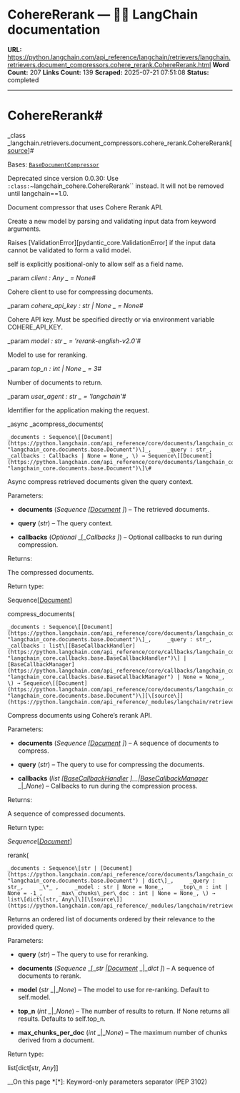# CohereRerank — 🦜🔗 LangChain  documentation

**URL:** https://python.langchain.com/api_reference/langchain/retrievers/langchain.retrievers.document_compressors.cohere_rerank.CohereRerank.html
**Word Count:** 207
**Links Count:** 139
**Scraped:** 2025-07-21 07:51:08
**Status:** completed

---

# CohereRerank\#

_class _langchain.retrievers.document\_compressors.cohere\_rerank.CohereRerank[\[source\]](https://python.langchain.com/api_reference/_modules/langchain/retrievers/document_compressors/cohere_rerank.html#CohereRerank)\#     

Bases: [`BaseDocumentCompressor`](https://python.langchain.com/api_reference/core/documents/langchain_core.documents.compressor.BaseDocumentCompressor.html#langchain_core.documents.compressor.BaseDocumentCompressor "langchain_core.documents.compressor.BaseDocumentCompressor")

Deprecated since version 0.0.30: Use `:class:`~langchain_cohere.CohereRerank`` instead. It will not be removed until langchain==1.0.

Document compressor that uses Cohere Rerank API.

Create a new model by parsing and validating input data from keyword arguments.

Raises \[ValidationError\]\[pydantic\_core.ValidationError\] if the input data cannot be validated to form a valid model.

self is explicitly positional-only to allow self as a field name.

_param _client _: Any_ _ = None_\#     

Cohere client to use for compressing documents.

_param _cohere\_api\_key _: str | None_ _ = None_\#     

Cohere API key. Must be specified directly or via environment variable COHERE\_API\_KEY.

_param _model _: str_ _ = 'rerank-english-v2.0'_\#     

Model to use for reranking.

_param _top\_n _: int | None_ _ = 3_\#     

Number of documents to return.

_param _user\_agent _: str_ _ = 'langchain'_\#     

Identifier for the application making the request.

_async _acompress\_documents\(

    _documents : Sequence\[[Document](https://python.langchain.com/api_reference/core/documents/langchain_core.documents.base.Document.html#langchain_core.documents.base.Document "langchain_core.documents.base.Document")\]_,     _query : str_,     _callbacks : Callbacks | None = None_, \) → Sequence\[[Document](https://python.langchain.com/api_reference/core/documents/langchain_core.documents.base.Document.html#langchain_core.documents.base.Document "langchain_core.documents.base.Document")\]\#     

Async compress retrieved documents given the query context.

Parameters:     

  * **documents** \(_Sequence_ _\[_[_Document_](https://python.langchain.com/api_reference/core/documents/langchain_core.documents.base.Document.html#langchain_core.documents.base.Document "langchain_core.documents.base.Document") _\]_\) – The retrieved documents.

  * **query** \(_str_\) – The query context.

  * **callbacks** \(_Optional_ _\[__Callbacks_ _\]_\) – Optional callbacks to run during compression.

Returns:     

The compressed documents.

Return type:     

Sequence\[[Document](https://python.langchain.com/api_reference/core/documents/langchain_core.documents.base.Document.html#langchain_core.documents.base.Document "langchain_core.documents.base.Document")\]

compress\_documents\(

    _documents : Sequence\[[Document](https://python.langchain.com/api_reference/core/documents/langchain_core.documents.base.Document.html#langchain_core.documents.base.Document "langchain_core.documents.base.Document")\]_,     _query : str_,     _callbacks : list\[[BaseCallbackHandler](https://python.langchain.com/api_reference/core/callbacks/langchain_core.callbacks.base.BaseCallbackHandler.html#langchain_core.callbacks.base.BaseCallbackHandler "langchain_core.callbacks.base.BaseCallbackHandler")\] | [BaseCallbackManager](https://python.langchain.com/api_reference/core/callbacks/langchain_core.callbacks.base.BaseCallbackManager.html#langchain_core.callbacks.base.BaseCallbackManager "langchain_core.callbacks.base.BaseCallbackManager") | None = None_, \) → Sequence\[[Document](https://python.langchain.com/api_reference/core/documents/langchain_core.documents.base.Document.html#langchain_core.documents.base.Document "langchain_core.documents.base.Document")\][\[source\]](https://python.langchain.com/api_reference/_modules/langchain/retrievers/document_compressors/cohere_rerank.html#CohereRerank.compress_documents)\#     

Compress documents using Cohere’s rerank API.

Parameters:     

  * **documents** \(_Sequence_ _\[_[_Document_](https://python.langchain.com/api_reference/core/documents/langchain_core.documents.base.Document.html#langchain_core.documents.base.Document "langchain_core.documents.base.Document") _\]_\) – A sequence of documents to compress.

  * **query** \(_str_\) – The query to use for compressing the documents.

  * **callbacks** \(_list_ _\[_[_BaseCallbackHandler_](https://python.langchain.com/api_reference/core/callbacks/langchain_core.callbacks.base.BaseCallbackHandler.html#langchain_core.callbacks.base.BaseCallbackHandler "langchain_core.callbacks.base.BaseCallbackHandler") _\]__|_[_BaseCallbackManager_](https://python.langchain.com/api_reference/core/callbacks/langchain_core.callbacks.base.BaseCallbackManager.html#langchain_core.callbacks.base.BaseCallbackManager "langchain_core.callbacks.base.BaseCallbackManager") _|__None_\) – Callbacks to run during the compression process.

Returns:     

A sequence of compressed documents.

Return type:     

_Sequence_\[[_Document_](https://python.langchain.com/api_reference/core/documents/langchain_core.documents.base.Document.html#langchain_core.documents.base.Document "langchain_core.documents.base.Document")\]

rerank\(

    _documents : Sequence\[str | [Document](https://python.langchain.com/api_reference/core/documents/langchain_core.documents.base.Document.html#langchain_core.documents.base.Document "langchain_core.documents.base.Document") | dict\]_,     _query : str_,     _\*_ ,     _model : str | None = None_,     _top\_n : int | None = -1_,     _max\_chunks\_per\_doc : int | None = None_, \) → list\[dict\[str, Any\]\][\[source\]](https://python.langchain.com/api_reference/_modules/langchain/retrievers/document_compressors/cohere_rerank.html#CohereRerank.rerank)\#     

Returns an ordered list of documents ordered by their relevance to the provided query.

Parameters:     

  * **query** \(_str_\) – The query to use for reranking.

  * **documents** \(_Sequence_ _\[__str_ _|_[_Document_](https://python.langchain.com/api_reference/core/documents/langchain_core.documents.base.Document.html#langchain_core.documents.base.Document "langchain_core.documents.base.Document") _|__dict_ _\]_\) – A sequence of documents to rerank.

  * **model** \(_str_ _|__None_\) – The model to use for re-ranking. Default to self.model.

  * **top\_n** \(_int_ _|__None_\) – The number of results to return. If None returns all results. Defaults to self.top\_n.

  * **max\_chunks\_per\_doc** \(_int_ _|__None_\) – The maximum number of chunks derived from a document.

Return type:     

list\[dict\[str, _Any_\]\]

__On this page   *[\*]: Keyword-only parameters separator (PEP 3102)